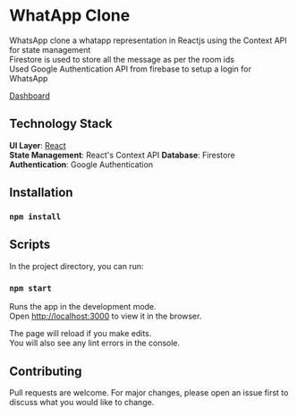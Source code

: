 # WhatApp Clone

WhatsApp clone a whatapp representation in Reactjs using the Context API for state management<br />
Firestore is used to store all the message as per the room ids<br />
Used Google Authentication API from firebase to setup a login for WhatsApp

[Dashboard](https://covid-19-tracker-28fb2.web.app/)

## Technology Stack
**UI Layer**: [React](https://reactjs.org/)<br />
**State Management**: React's Context API
**Database**: Firestore
**Authentication**: Google Authentication

## Installation

### `npm install`

## Scripts

In the project directory, you can run:

### `npm start`

Runs the app in the development mode.<br />
Open [http://localhost:3000](http://localhost:3000) to view it in the browser.

The page will reload if you make edits.<br />
You will also see any lint errors in the console.

## Contributing
Pull requests are welcome. For major changes, please open an issue first to discuss what you would like to change.
